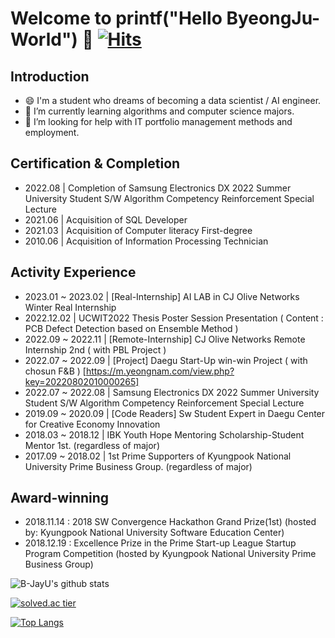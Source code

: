# Welcome to printf("Hello ByeongJu-World") 👋  [![Hits](https://hits.seeyoufarm.com/api/count/incr/badge.svg?url=https%3A%2F%2Fgithub.com%2FYU-BYEONGJU&count_bg=%23E195EB&title_bg=%23FFF9F9&icon=&icon_color=%23686363&title=hits&edge_flat=false)](https://hits.seeyoufarm.com)

## Introduction 
- 😄 I'm a student who dreams of becoming a data scientist / AI engineer.
- 🔭 I’m currently learning algorithms and computer science majors.
- 🌱 I’m looking for help with IT portfolio management methods and employment.

## Certification & Completion
- 2022.08  | Completion of Samsung Electronics DX 2022 Summer University Student S/W Algorithm Competency Reinforcement Special Lecture
- 2021.06  | Acquisition of SQL Developer
- 2021.03  | Acquisition of Computer literacy First-degree
- 2010.06  | Acquisition of Information Processing Technician

## Activity Experience 
- 2023.01 ~ 2023.02 | [Real-Internship] AI LAB in CJ Olive Networks Winter Real Internship
- 2022.12.02  | UCWIT2022 Thesis Poster Session Presentation ( Content : PCB Defect Detection based on Ensemble Method )
- 2022.09 ~ 2022.11 | [Remote-Internship] CJ Olive Networks Remote Internship 2nd ( with PBL Project )
- 2022.07 ~ 2022.09 | [Project] Daegu Start-Up win-win Project ( with chosun F&B ) [https://m.yeongnam.com/view.php?key=20220802010000265]
- 2022.07 ~ 2022.08 | Samsung Electronics DX 2022 Summer University Student S/W Algorithm Competency Reinforcement Special Lecture
- 2019.09 ~ 2020.09 | [Code Readers] Sw Student Expert in Daegu Center for Creative Economy Innovation 
- 2018.03 ~ 2018.12 | IBK Youth Hope Mentoring Scholarship-Student Mentor 1st. (regardless of major)
- 2017.09 ~ 2018.02 | 1st Prime Supporters of Kyungpook National University Prime Business Group. (regardless of major) 


## Award-winning
- 2018.11.14 : 2018 SW Convergence Hackathon Grand Prize(1st) (hosted by: Kyungpook National University Software Education Center)
- 2018.12.19 : Excellence Prize in the Prime Start-up League Startup Program Competition (hosted by Kyungpook National University Prime Business Group)

![B-JayU's github stats](https://github-readme-stats.vercel.app/api?username=YourBlueJustworks&show_icons=true)


[![solved.ac tier](http://mazassumnida.wtf/api/generate_badge?boj=qudwn8712)](https://solved.ac/qudwn8712)

[![Top Langs](https://github-readme-stats.vercel.app/api/top-langs/?username=B-JayU)](https://github.com/anuraghazra/github-readme-stats)
